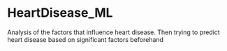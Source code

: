 # HeartDisease_ML
Analysis of the factors that influence heart disease. Then trying to predict heart disease based on significant factors beforehand
